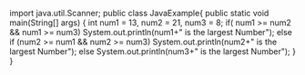 import java.util.Scanner;
public class JavaExample{
public static void main(String[] args) {
int num1 = 13, num2 = 21, num3 = 8;
if( num1 &gt;= num2 &amp;&amp; num1 &gt;= num3)
System.out.println(num1+&quot; is the largest Number&quot;);
else if (num2 &gt;= num1 &amp;&amp; num2 &gt;= num3)
System.out.println(num2+&quot; is the largest Number&quot;);
else
System.out.println(num3+&quot; is the largest Number&quot;);
}
}
